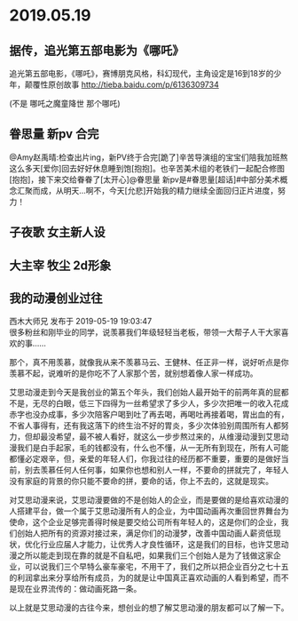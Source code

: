 # 2019.05.19

## 据传，追光第五部电影为《哪吒》

追光第五部电影，《哪吒》，赛博朋克风格，科幻现代，主角设定是16到18岁的少年，颠覆性原创故事 
http://tieba.baidu.com/p/6136309734

(不是 哪吒之魔童降世 那个哪吒)
## 眷思量 新pv 合完

@Amy赵禹晴:检查出片ing，新PV终于合完[跪了]辛苦导演组的宝宝们陪我加班熬这么多天[爱你]回去好好休息睡到饱[抱抱]。也辛苦美术组的老铁们一起配合修图[抱抱]，接下来交给眷眷了[太开心]@眷思量 新pv是#眷思量[超话]#中部分美术概念汇聚而成，从明天…啊不，今天[允悲]开始我的精力继续全面回归正片进度，努力！ 
## 子夜歌 女主新人设
 
## 大主宰 牧尘 2d形象
 
## 我的动漫创业过往

西木大师兄 发布于 2019-05-19 19:03:47   
很多粉丝和刚毕业的同学，说羡慕我们年级轻轻当老板，带领一大帮子人干大家喜欢的事……

  那个，真不用羡慕，就像我从来不羡慕马云、王健林、任正非一样，说好听点是你羡慕不起，说难听的是你吃不了人家那个苦，就别想着像人家一样成功。

  艾思动漫走到今天是我创业的第五个年头，我们创始人最开始干的前两年真的屁都不是，无尽的白眼，低三下四得为一丝希望求了多少人，多少次把唯一的收入花成赤字也没办成事，多少次陪客户喝到吐了再去喝，再喝吐再接着喝，胃出血的有，不省人事得有，还有我这落下的终生治不好的胃炎，多少次体验别周围所有人都努力，但却最没希望，最不被人看好，就这么一步步熬过来的，从维漫动漫到艾思动漫我们是白手起家，毛的钱都没有，什么也不懂，从一无所有到现在，所有人可能都懂必定艰辛，但，亲爱的年轻人们，你我过往的经历都不重要，重要的是做好当前，别去羡慕任何人任何事，如果你也想和别人一样，不要命的拼就完了，年轻人没有家庭的背景的你只能不要命的拼，要命的话，你上不去的，这就是现实。

  对艾思动漫来说，艾思动漫要做的不是创始人的企业，而是要做的是给喜欢动漫的人搭建平台，做一个属于艾思动漫所有人的企业，为中国动画再次重回世界舞台为使命，这个企业足够完善得时候是要交给公司所有年轻人的，这是你们的企业，我们创始人把所有的资源对接过来，满足你们的动漫梦，改善中国动画人薪资低现状，优化行业应届人才能力，让优秀人才良性循环，这是我们的目标，也许艾思动漫之所以能走到现在靠的就是不自私吧，如果我们三个创始人是为了钱做这家企业，可以说我们三个早特么豪车豪宅，不用干了，我们之所以把企业百分之七十五的利润拿出来分享给所有成员，为的就是让中国真正喜欢动画的人看到希望，而不是现在业界流传的：做动画死路一条。

  以上就是艾思动漫的古往今来，想创业的想了解艾思动漫的朋友都可以了解一下。​​​​